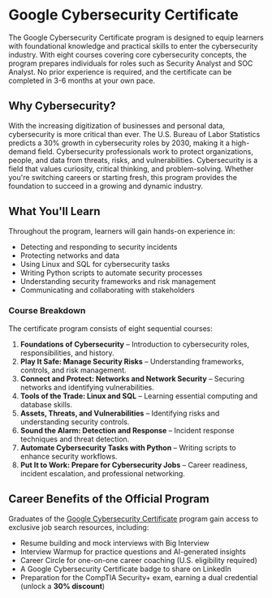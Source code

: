 # **Google Cybersecurity Certificate**

The Google Cybersecurity Certificate program is designed to equip learners with foundational knowledge and practical skills to enter the cybersecurity industry. With eight courses covering core cybersecurity concepts, the program prepares individuals for roles such as Security Analyst and SOC Analyst. No prior experience is required, and the certificate can be completed in 3-6 months at your own pace.

## Why Cybersecurity?

With the increasing digitization of businesses and personal data, cybersecurity is more critical than ever. The U.S. Bureau of Labor Statistics predicts a 30% growth in cybersecurity roles by 2030, making it a high-demand field. Cybersecurity professionals work to protect organizations, people, and data from threats, risks, and vulnerabilities. Cybersecurity is a field that values curiosity, critical thinking, and problem-solving. Whether you're switching careers or starting fresh, this program provides the foundation to succeed in a growing and dynamic industry.

## What You'll Learn

Throughout the program, learners will gain hands-on experience in:

- Detecting and responding to security incidents
- Protecting networks and data
- Using Linux and SQL for cybersecurity tasks
- Writing Python scripts to automate security processes
- Understanding security frameworks and risk management
- Communicating and collaborating with stakeholders

### Course Breakdown

The certificate program consists of eight sequential courses:

1. **Foundations of Cybersecurity** – Introduction to cybersecurity roles, responsibilities, and history.
2. **Play It Safe: Manage Security Risks** – Understanding frameworks, controls, and risk management.
3. **Connect and Protect: Networks and Network Security** – Securing networks and identifying vulnerabilities.
4. **Tools of the Trade: Linux and SQL** – Learning essential computing and database skills.
5. **Assets, Threats, and Vulnerabilities** – Identifying risks and understanding security controls.
6. **Sound the Alarm: Detection and Response** – Incident response techniques and threat detection.
7. **Automate Cybersecurity Tasks with Python** – Writing scripts to enhance security workflows.
8. **Put It to Work: Prepare for Cybersecurity Jobs** – Career readiness, incident escalation, and professional networking.

## Career Benefits of the **Official** Program

Graduates of the [Google Cybersecurity Certificate](https://www.coursera.org/professional-certificates/google-cybersecurity) program gain access to exclusive job search resources, including:

- Resume building and mock interviews with Big Interview
- Interview Warmup for practice questions and AI-generated insights
- Career Circle for one-on-one career coaching (U.S. eligibility required)
- A Google Cybersecurity Certificate badge to share on LinkedIn
- Preparation for the CompTIA Security+ exam, earning a dual credential (unlock a **30% discount**)
